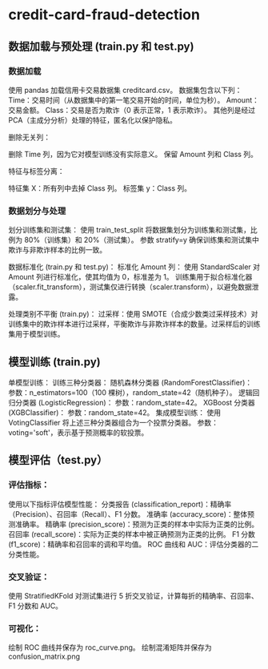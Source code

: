 # credit-card-fraud-detection
## 数据加载与预处理 (train.py 和 test.py)

### 数据加载

使用 pandas 加载信用卡交易数据集 creditcard.csv。
数据集包含以下列：
Time：交易时间（从数据集中的第一笔交易开始的时间，单位为秒）。
Amount：交易金额。
Class：交易是否为欺诈（0 表示正常，1 表示欺诈）。
其他列是经过 PCA（主成分分析）处理的特征，匿名化以保护隐私。

删除无关列：

删除 Time 列，因为它对模型训练没有实际意义。
保留 Amount 列和 Class 列。

特征与标签分离：

特征集 X：所有列中去掉 Class 列。
标签集 y：Class 列。

### 数据划分与处理

划分训练集和测试集：
使用 train_test_split 将数据集划分为训练集和测试集，比例为 80%（训练集）和 20%（测试集）。
参数 stratify=y 确保训练集和测试集中欺诈与非欺诈样本的比例一致。

数据标准化 (train.py 和 test.py)：
标准化 Amount 列：
使用 StandardScaler 对 Amount 列进行标准化，使其均值为 0，标准差为 1。
训练集用于拟合标准化器（scaler.fit_transform），测试集仅进行转换（scaler.transform），以避免数据泄露。

处理类别不平衡 (train.py)：
过采样：使用 SMOTE（合成少数类过采样技术）对训练集中的欺诈样本进行过采样，平衡欺诈与非欺诈样本的数量。过采样后的训练集用于模型训练。

## 模型训练 (train.py)

单模型训练：
训练三种分类器：
随机森林分类器 (RandomForestClassifier)：
参数：n_estimators=100（100 棵树），random_state=42（随机种子）。
逻辑回归分类器 (LogisticRegression)：
参数：random_state=42。
XGBoost 分类器 (XGBClassifier)：
参数：random_state=42。
集成模型训练：
使用 VotingClassifier 将上述三种分类器组合为一个投票分类器。
参数：voting='soft'，表示基于预测概率的软投票。

## 模型评估（test.py）

### 评估指标：

使用以下指标评估模型性能：
分类报告 (classification_report)：精确率（Precision）、召回率（Recall）、F1 分数。
准确率 (accuracy_score)：整体预测准确率。
精确率 (precision_score)：预测为正类的样本中实际为正类的比例。
召回率 (recall_score)：实际为正类的样本中被正确预测为正类的比例。
F1 分数 (f1_score)：精确率和召回率的调和平均值。
ROC 曲线和 AUC：评估分类器的二分类性能。

### 交叉验证：

使用 StratifiedKFold 对测试集进行 5 折交叉验证，计算每折的精确率、召回率、F1 分数和 AUC。

### 可视化：

绘制 ROC 曲线并保存为 roc_curve.png。
绘制混淆矩阵并保存为 confusion_matrix.png

